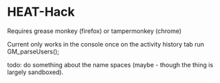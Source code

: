 # HEAT-Hack

Requires grease monkey (firefox) or tampermonkey (chrome)

Current only works in the console once on the activity history tab run GM_parseUsers();

todo: do something about the name spaces (maybe - though the thing is largely sandboxed).
